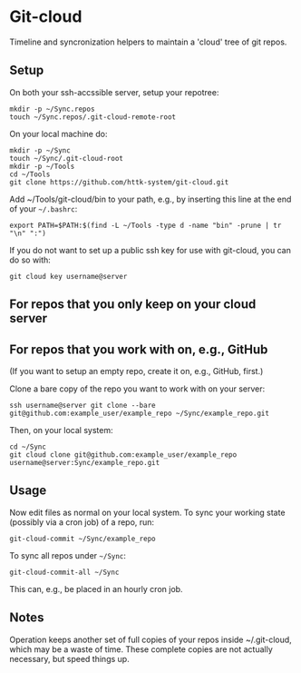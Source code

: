 # Git-cloud

Timeline and syncronization helpers to maintain a 'cloud' tree of git repos.

## Setup

On both your ssh-accssible server, setup your repotree:
```
mkdir -p ~/Sync.repos
touch ~/Sync.repos/.git-cloud-remote-root
```

On your local machine do:
```
mkdir -p ~/Sync
touch ~/Sync/.git-cloud-root
mkdir -p ~/Tools
cd ~/Tools
git clone https://github.com/httk-system/git-cloud.git
```
Add ~/Tools/git-cloud/bin to your path, e.g., by inserting this line at the end of your `~/.bashrc`:
```
export PATH=$PATH:$(find -L ~/Tools -type d -name "bin" -prune | tr "\n" ":")
```

If you do not want to set up a public ssh key for use with git-cloud, you can do so with:
```
git cloud key username@server
```

## For repos that you only keep on your cloud server

## For repos that you work with on, e.g., GitHub

(If you want to setup an empty repo, create it on, e.g., GitHub, first.)

Clone a bare copy of the repo you want to work with on your server:
```
ssh username@server git clone --bare git@github.com:example_user/example_repo ~/Sync/example_repo.git
```
Then, on your local system:
```
cd ~/Sync
git cloud clone git@github.com:example_user/example_repo username@server:Sync/example_repo.git
```

## Usage

Now edit files as normal on your local system. To sync your working state (possibly via a cron job) of a repo, run:
```
git-cloud-commit ~/Sync/example_repo
```

To sync all repos under `~/Sync`:
```
git-cloud-commit-all ~/Sync
```
This can, e.g., be placed in an hourly cron job.

## Notes

Operation keeps another set of full copies of your repos inside ~/.git-cloud, which may be a waste of time.
These complete copies are not actually necessary, but speed things up.
